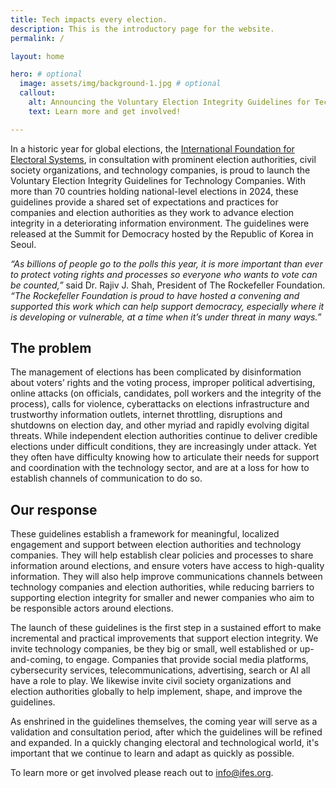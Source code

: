 ```yaml
---
title: Tech impacts every election.
description: This is the introductory page for the website.
permalink: /

layout: home

hero: # optional
  image: assets/img/background-1.jpg # optional
  callout:
    alt: Announcing the Voluntary Election Integrity Guidelines for Technology Companies.
    text: Learn more and get involved!

---
```


In a historic year for global elections, the [International Foundation for Electoral Systems](ifes.org), in consultation with prominent election authorities, civil society organizations, and technology companies, is proud to launch the Voluntary Election Integrity Guidelines for Technology Companies. With more than 70 countries holding national-level elections in 2024, these guidelines provide a shared set of expectations and practices for companies and election authorities as they work to advance election integrity in a deteriorating information environment. The guidelines were released at the Summit for Democracy hosted by the Republic of Korea in Seoul.

<i>“As billions of people go to the polls this year, it is more important than ever to protect voting rights and processes so everyone who wants to vote can be counted,”</i> said Dr. Rajiv J. Shah, President of The Rockefeller Foundation. <i>“The Rockefeller Foundation is proud to have hosted a convening and supported this work which can help support democracy, especially where it is developing or vulnerable, at a time when it’s under threat in many ways.”</i>

## The problem
The management of elections has been complicated by disinformation about voters’ rights and the voting process, improper political advertising, online attacks (on officials, candidates, poll workers and the integrity of the process), calls for violence, cyberattacks on elections infrastructure and trustworthy information outlets, internet throttling, disruptions and shutdowns on election day, and other myriad and rapidly evolving digital threats. While independent election authorities continue to deliver credible elections under difficult conditions, they are increasingly under attack. Yet they often have difficulty knowing how to articulate their needs for support and coordination with the technology sector, and are at a loss for how to establish channels of communication to do so.

## Our response
These guidelines establish a framework for meaningful, localized engagement and support between election authorities and technology companies. They will help establish clear policies and processes to share information around elections, and ensure voters have access to high-quality information. They will also help improve communications channels between technology companies and election authorities, while reducing barriers to supporting election integrity for smaller and newer companies who aim to be responsible actors around elections.

The launch of these guidelines is the first step in a sustained effort to make incremental and practical improvements that support election integrity. We invite technology companies, be they big or small, well established or up-and-coming, to engage. Companies that provide social media platforms, cybersecurity services, telecommunications, advertising, search or AI all have a role to play. We likewise invite civil society organizations and election authorities globally to help implement, shape, and improve the guidelines.

As enshrined in the guidelines themselves, the coming year will serve as a validation and consultation period, after which the guidelines will be refined and expanded.  In a quickly changing electoral and technological world, it's important that we continue to learn and adapt as quickly as possible.

To learn more or get involved please reach out to <a href="mailto:info@ifes.org">info@ifes.org</a>.
